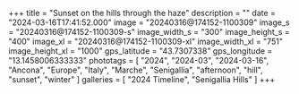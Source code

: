 +++
title = "Sunset on the hills through the haze"
description = ""
date = "2024-03-16T17:41:52.000"
image = "20240316@174152-1100309"
image_s = "20240316@174152-1100309-s"
image_width_s = "300"
image_height_s = "400"
image_xl = "20240316@174152-1100309-xl"
image_width_xl = "751"
image_height_xl = "1000"
gps_latitude = "43.7307338"
gps_longitude = "13.1458006333333"
phototags = [ "2024", "2024-03", "2024-03-16", "Ancona", "Europe", "Italy", "Marche", "Senigallia", "afternoon", "hill", "sunset", "winter" ]
galleries = [ "2024 Timeline", "Senigallia Hills" ]
+++
